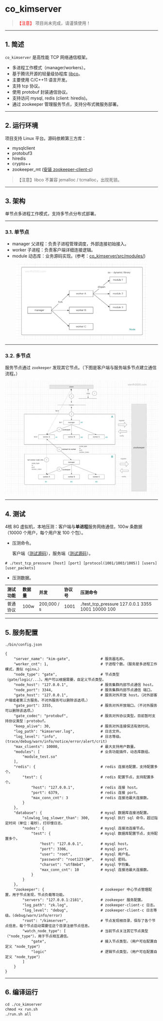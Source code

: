 # co_kimserver

> <font color=red>【注意】</font> 项目尚未完成，请谨慎使用！

---

## 1. 简述

`co_kimserver` 是高性能 TCP 网络通信框架。

* 多进程工作模式（manager/workers）。
* 基于腾讯开源的轻量级协程库 [libco](https://github.com/Tencent/libco)。
* 主要使用 C/C++11 语言开发。
* 支持 tcp 协议。
* 使用 protobuf 封装通信协议。
* 支持访问 mysql, redis (client: hiredis)。
* 通过 zookeeper 管理服务节点，支持分布式微服务部署。

---

## 2. 运行环境

项目支持 Linux 平台。源码依赖第三方库：

* mysqlclient
* protobuf3
* hiredis
* crypto++
* zookeeper_mt ([安装 zookeeper-client-c](https://wenfh2020.com/2020/10/17/zookeeper-c-client/))

>【注意】libco 不兼容 jemalloc / tcmalloc，出现死锁。

---

## 3. 架构

单节点多进程工作模式，支持多节点分布式部署。

---

### 3.1. 单节点

* manager 父进程：负责子进程管理调度，外部连接初始接入。
* worker 子进程：负责客户端详细连接逻辑。
* module 动态库：业务源码实现。(参考：[co_kimserver/src/modules/](https://github.com/wenfh2020/co_kimserver/tree/main/src/modules))

<div align=center><img src="doc/images/2021-02-19-07-25-03.png" width="85%"/></div>

---

### 3.2. 多节点

服务节点通过 `zookeeper` 发现其它节点。（下图是客户端与服务端多节点建立通信流程。）

<div align=center><img src="doc/images/2021-02-18-18-25-03.png"/></div>

---

## 4. 测试

4核 8G 虚拟机，本地压测：客户端与**单进程**服务网络通信，100w 条数据（10000 个用户，每个用户发 100 个包）。

* 压测命令。

    客户端（[测试源码](https://github.com/wenfh2020/co_kimserver/tree/main/src/test/test_tcp_pressure)），服务端（[测试源码](https://github.com/wenfh2020/co_kimserver/blob/main/src/modules/module_test/module_test.cpp)）。

```shell
# ./test_tcp_pressure [host] [port] [protocol(1001/1003/1005)] [users] [user_packets]
```

* 压测数据。

| 测试功能 | 数据量 | 并发        | 协议号 | 压测命令                                          |
| :------- | :----- | :---------- | :----- | :------------------------------------------------ |
| 普通协议 | 100w   | 200,000 / s | 1001   | ./test_tcp_pressure 127.0.0.1 3355 1001 10000 100 |

---

## 5. 服务配置

```shell
./bin/config.json
```

```shell
{
    "server_name": "kim-gate",              # 服务器名称。
    "worker_cnt": 1,                        # 子进程个数。（服务是多进程工作模式，类似 nginx。）
    "node_type": "gate",                    # 节点类型（gate/logic/...）。用户可以根据需要，自定义节点类型。
    "node_host": "127.0.0.1",               # 服务集群内部节点通信 host。
    "node_port": 3344,                      # 服务集群内部节点通信 端口。
    "gate_host": "127.0.0.1",               # 服务对外开放 host。（对外部客户端或者第三方服务。不对外服务可以删除该选项。）
    "gate_port": 3355,                      # 服务对外开放端口。（不对外服务可以删除该选项。）
    "gate_codec": "protobuf",               # 服务对外协议类型。目前暂时支持协议类型：protobuf。
    "keep_alive": 30,                       # 服务对外连接保活有效时间。
    "log_path": "kimserver.log",            # 日志文件。
    "log_level": "info",                    # 日志等级。(trace/debug/warn/info/notice/error/alert/crit)
    "max_clients": 10000,                   # 最大支持用户数量。
    "modules": [                            # 业务功能插件，动态库数组。
        "module_test.so"
    ],
    "redis": {                              # redis 连接池配置，支持配置多个。
        "test": {                           # redis 配置节点，支持配置多个。
            "host": "127.0.0.1",            # redis 连接 host。
            "port": 6379,                   # redis 连接 port。
            "max_conn_cnt": 3               # redis 连接池最大连接数。
        }
    },
    "database": {                           # mysql 数据库连接池配置。
        "slowlog_log_slower_than": 300,     # mysql 执行 sql 命令，超过指定时间（单位：毫秒），打印慢日志。
        "nodes": {                          # mysql 连接池连接节点。
            "test": {                       # mysql 数据库配置节点，支持配置多个。
                "host": "127.0.0.1",        # mysql host。
                "port": 3306,               # mysql port。
                "user": "root",             # mysql 用户名。
                "password": "root123!@#",   # mysql 密码。
                "charset": "utf8mb4",       # mysql 字符集。
                "max_conn_cnt": 10          # mysql 连接池最大连接数。
            }
        }
    },
    "zookeeper": {                          # zookeeper 中心节点管理配置，用于节点发现，节点负载等功能。
        "servers": "127.0.0.1:2181",        # zookeeper 服务配置。
        "log_path": "zk.log",               # zookeeper-client-c 日志。
        "log_level": "debug",               # zookeeper-client-c 日志等级。(debug/warn/info/error)
        "root": "/kimserver",               # 节点发现根目录，保存了各个节点信息，每个节点启动需要往这个目录注册节点信息。
        "watch_node_type": [                # 当前节点关注其它节点类型（"node_type"），用于节点相互通信。
            "gate",                         # 接入节点类型。（用户可在配置自定义 "node_type"）
            "logic"                         # 逻辑节点类型。（用户可在配置自定义 "node_type"）
        ]
    }
}
```

---

## 6. 编译运行

```shell
cd ./co_kimserver
chmod +x run.sh
./run.sh all
```
